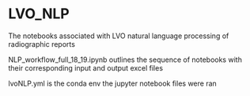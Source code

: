 # LVO_NLP

The notebooks associated with LVO natural language processing of radiographic reports

NLP_workflow_full_18_19.ipynb outlines the sequence of notebooks with their corresponding input and output excel files

lvoNLP.yml is the conda env the jupyter notebook files were ran
